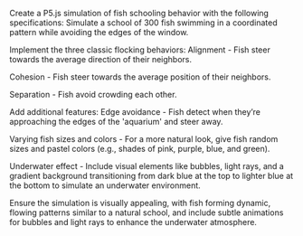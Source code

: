 Create a P5.js simulation of fish schooling behavior with the following specifications:
Simulate a school of 300 fish swimming in a coordinated pattern while avoiding the edges of the window.

Implement the three classic flocking behaviors:
Alignment - Fish steer towards the average direction of their neighbors.

Cohesion - Fish steer towards the average position of their neighbors.

Separation - Fish avoid crowding each other.

Add additional features:
Edge avoidance - Fish detect when they’re approaching the edges of the 'aquarium' and steer away.

Varying fish sizes and colors - For a more natural look, give fish random sizes and pastel colors (e.g., shades of pink, purple, blue, and green).

Underwater effect - Include visual elements like bubbles, light rays, and a gradient background transitioning from dark blue at the top to lighter blue at the bottom to simulate an underwater environment.

Ensure the simulation is visually appealing, with fish forming dynamic, flowing patterns similar to a natural school, and include subtle animations for bubbles and light rays to enhance the underwater atmosphere.

